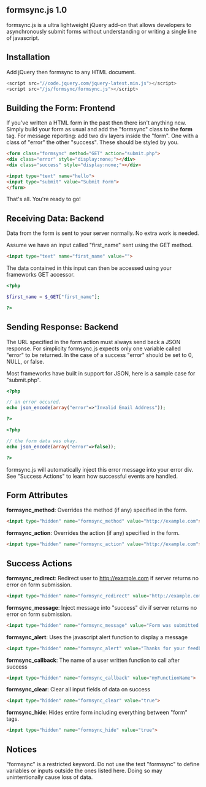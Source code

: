 formsync.js 1.0
-----------------------------
formsync.js is a ultra lightweight jQuery add-on that allows developers to asynchronously submit forms without understanding or writing a single line of javascript.

Installation
-----------------------------
Add jQuery then formsync to any HTML document.

```javascript
<script src="//code.jquery.com/jquery-latest.min.js"></script>
<script src="/js/formsync/formsync.js"></script>
```

Building the Form: Frontend
-----------------------------
If you've written a HTML form in the past then there isn't anything new. Simply build your form as usual and add the "formsync" class to the **form** tag. For message reporting: add two div layers inside the "form". One with a class of "error" the other "success". These should be styled by you. 

```HTML
<form class="formsync" method="GET" action="submit.php">
<div class="error" style="display:none;"></div>
<div class="success" style="display:none;"></div>

<input type="text" name="hello">
<input type="submit" value="Submit Form">
</form>
```

That's all. You're ready to go!



Receiving Data: Backend
-----------------------------
Data from the form is sent to your server normally. No extra work is needed.

Assume we have an input called "first_name" sent using the GET method.
```HTML
<input type="text" name="first_name" value="">
```

The data contained in this input can then be accessed using your frameworks GET accessor.
```PHP
<?php 

$first_name = $_GET["first_name"];

?>
```


Sending Response: Backend
-----------------------------
The URL specified in the form action must always send back a JSON response. For simplicity formsync.js expects only one variable called "error" to be returned. In the case of a success "error" should be set to 0, NULL, or false.

Most frameworks have built in support for JSON, here is a sample case for "submit.php".
```php
<?php

// an error occured. 
echo json_encode(array("error"=>"Invalid Email Address"));

?>
```

```php
<?php

// the form data was okay.
echo json_encode(array("error"=>false));

?>
```

formsync.js will automatically inject this error message into your error div. See "Success Actions" to learn how successful events are handled.


Form Attributes
-----------------------------
**formsync_method**:
Overrides the method (if any) specified in the form.
```HTML
<input type="hidden" name="formsync_method" value="http://example.com">
```

**formsync_action**:
Overrides the action (if any) specified in the form.
```HTML
<input type="hidden" name="formsync_action" value="http://example.com">
```


Success Actions 
-----------------------------
**formsync_redirect**:
Redirect user to http://example.com if server returns no error on form submission.
```HTML
<input type="hidden" name="formsync_redirect" value="http://example.com">
```

**formsync_message**:
Inject message into "success" div if server returns no error on form submission.
```HTML
<input type="hidden" name="formsync_message" value="Form was submitted successfully.">
```

**formsync_alert**:
Uses the javascript alert function to display a message
```HTML
<input type="hidden" name="formsync_alert" value="Thanks for your feedback.">
```

**formsync_callback**:
The name of a user written function to call after success
```HTML
<input type="hidden" name="formsync_callback" value="myFunctionName">
```

**formsync_clear**:
Clear all input fields of data on success
```HTML
<input type="hidden" name="formsync_clear" value="true">
```

**formsync_hide**:
Hides entire form including everything between "form" tags.
```HTML
<input type="hidden" name="formsync_hide" value="true">
```


Notices
----------------------------
"formsync" is a restricted keyword.
Do not use the text "formsync" to define variables or inputs outside the ones listed here.
Doing so may unintentionally cause loss of data.
